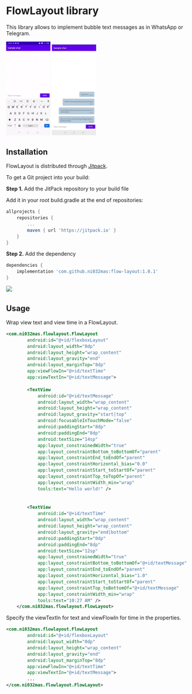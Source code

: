 # FlowLayout library

This library allows to implement bubble text messages as in WhatsApp or Telegram.

<img src="media/sample_chat1.gif" alt="Sample1" width="24%"/> <img src="media/sample_chat2.jpg" alt="Sample2" width="24%"/>

## Installation

FlowLayout is distributed through [Jitpack](https://jitpack.io/#ni032mas/flow-layout).

To get a Git project into your build:

__Step 1.__ Add the JitPack repository to your build file

Add it in your root build.gradle at the end of repositories:

```groovy
allprojects {
	repositories {
		...
		maven { url 'https://jitpack.io' }
	}
}
```
__Step 2.__ Add the dependency

```groovy
dependencies {
    implementation 'com.github.ni032mas:flow-layout:1.0.1'
}
```

[![](https://jitpack.io/v/ni032mas/flow-layout.svg)](https://jitpack.io/#ni032mas/flow-layout)

## Usage

Wrap view text and view time in a FlowLayout. 

```xml
<com.ni032mas.flowlayout.FlowLayout
        android:id="@+id/flexboxLayout"
        android:layout_width="0dp"
        android:layout_height="wrap_content"
        android:layout_gravity="end"
        android:layout_marginTop="8dp"
        app:viewFlowIn="@+id/textTime"
        app:viewTextIn="@+id/textMessage">

        <TextView
            android:id="@+id/textMessage"
            android:layout_width="wrap_content"
            android:layout_height="wrap_content"
            android:layout_gravity="start|top"
            android:focusableInTouchMode="false"
            android:paddingStart="8dp"
            android:paddingEnd="8dp"
            android:textSize="14sp"
            app:layout_constrainedWidth="true"
            app:layout_constraintBottom_toBottomOf="parent"
            app:layout_constraintEnd_toEndOf="parent"
            app:layout_constraintHorizontal_bias="0.0"
            app:layout_constraintStart_toStartOf="parent"
            app:layout_constraintTop_toTopOf="parent"
            app:layout_constraintWidth_min="wrap"
            tools:text="Hello world!" />


        <TextView
            android:id="@+id/textTime"
            android:layout_width="wrap_content"
            android:layout_height="wrap_content"
            android:layout_gravity="end|bottom"
            android:paddingStart="0dp"
            android:paddingEnd="8dp"
            android:textSize="12sp"
            app:layout_constrainedWidth="true"
            app:layout_constraintBottom_toBottomOf="@+id/textMessage"
            app:layout_constraintEnd_toEndOf="parent"
            app:layout_constraintHorizontal_bias="1.0"
            app:layout_constraintStart_toStartOf="parent"
            app:layout_constraintTop_toBottomOf="@+id/textMessage"
            app:layout_constraintWidth_min="wrap"
            tools:text="10:27 AM" />
    </com.ni032mas.flowlayout.FlowLayout>
```
Specify the viewTextIn for text and viewFlowIn for time in the properties.

```xml
<com.ni032mas.flowlayout.FlowLayout
        android:id="@+id/flexboxLayout"
        android:layout_width="0dp"
        android:layout_height="wrap_content"
        android:layout_gravity="end"
        android:layout_marginTop="8dp"
        app:viewFlowIn="@+id/textTime"
        app:viewTextIn="@+id/textMessage">
        ...
</com.ni032mas.flowlayout.FlowLayout>
```